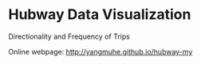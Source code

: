 # Hubway Data Visualization

Directionality and Frequency of Trips


Online webpage:
http://yangmuhe.github.io/hubway-my

